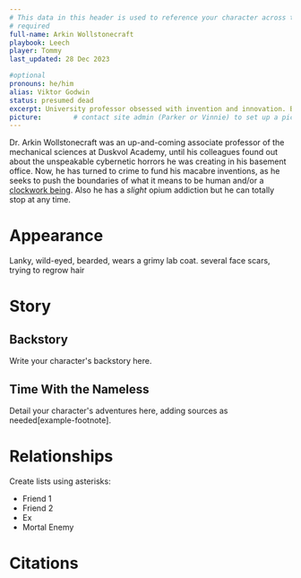 ```yaml
---
# This data in this header is used to reference your character across the entire website. 
# required
full-name: Arkin Wollstonecraft
playbook: Leech
player: Tommy
last_updated: 28 Dec 2023

#optional
pronouns: he/him
alias: Viktor Godwin
status: presumed dead
excerpt: University professor obsessed with invention and innovation. Briefly replaced by the Clockmaker. Mechanincal genius. Considered dead. Alter ego, also considered dead. 
picture:        # contact site admin (Parker or Vinnie) to set up a picture.
---
```


Dr. Arkin Wollstonecraft was an up-and-coming associate professor of the mechanical sciences at Duskvol Academy, until his colleagues found out about the unspeakable cybernetic horrors he was creating in his basement office. Now, he has turned to crime to fund his macabre inventions, as he seeks to push the boundaries of what it means to be human and/or a [clockwork being](the-clockmaker). Also he has a *slight* opium addiction but he can totally stop at any time.


# Appearance
Lanky, wild-eyed, bearded, wears a grimy lab coat. several face scars, trying to regrow hair

# Story
## Backstory
Write your character's backstory here. 

## Time With the Nameless
Detail your character's adventures here, adding sources as needed[example-footnote].

# Relationships
Create lists using asterisks:

* Friend 1
* Friend 2
* Ex
* Mortal Enemy

# Citations

[^example-footnote]: Discord, retrieved 14 Dec 2023. <https://discord.com/channels/1022641517170540574/1164876853861957643/1164886606549893180>